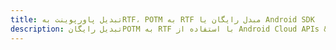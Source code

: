 ---title: تبدیل پاورپوینت بهRTF، POTM به RTF مبدل رایگان یا Android SDKdescription: تبدیل رایگانPOTM به RTF با استفاده از Android Cloud APIs & SDK. همچنین اسناد Microsoft PowerPoint را در Cloud ایجاد، ویرایش و رندر کنید.---